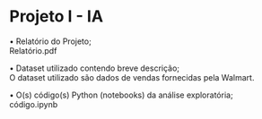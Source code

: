 # Projeto I - IA

• Relatório do Projeto;  
  Relatório.pdf
    
• Dataset utilizado contendo breve descrição;  
  O dataset utilizado são dados de vendas fornecidas pela Walmart.
    
• O(s) código(s) Python (notebooks) da análise exploratória;  
  código.ipynb
